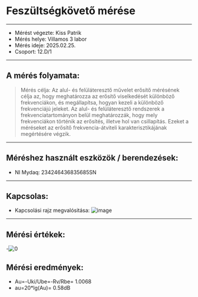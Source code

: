 
# Feszültségkövető mérése
---  
- Mérést végezte: Kiss Patrik
- Mérés helye: Villamos 3 labor
- Mérés ideje: 2025.02.25.
- Csoport: 12.D/1


---   

## A mérés folyamata:
>Mérés célja: Az alul- és felüláteresztő művelet erősítő mérésének célja az, hogy meghatározza az erősítő viselkedését különböző frekvenciákon, és megállapítsa, hogyan kezeli a különböző frekvenciájú jeleket. Az alul- és felüláteresztő rendszerek a frekvenciatartományon belül meghatározzák, hogy mely frekvenciákon történik az erősítés, illetve hol van csillapítás. Ezeket a méréseket az erősítő frekvencia-átviteli karakterisztikájának megértésére végzik.


---


## Méréshez használt eszközök / berendezések:
- NI Mydaq: 234246436835685SN



---


## Kapcsolas:

- Kapcsolási rajz megvalósitása: ![image](https://github.com/user-attachments/assets/81e87f81-ed6d-4b0a-a85c-167d92a51eb5)

 


---
  
## Mérési értékek:
-![0](https://github.com/user-attachments/assets/706e441b-90cf-4dd2-9a64-9d27816178ca)

## Mérési eredmények:
- Au=-Uki/Ube=-Rv/Rbe= 1.0068
- au=20*lg(Au)= 0.58dB


   
